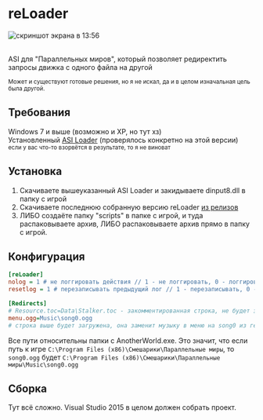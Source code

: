 # reLoader
![скриншот экрана в 13:56](https://github.com/user-attachments/assets/44314a3e-a729-4818-9801-184763153873)

<br>
ASI для "Параллельных миров", который позволяет редиректить запросы движка с одного файла на другой<br>

<sup>Может и существуют готовые решения, но я не искал, да и в целом изначальная цель была другой.</sup>

## Требования
Windows 7 и выше (возможно и XP, но тут хз)<br>
Установленный [ASI Loader](https://github.com/ThirteenAG/Ultimate-ASI-Loader/releases/download/v5.6/Ultimate-ASI-Loader.zip) (проверялось конкретно на этой версии)<br>
<sup>если у вас что-то взорвётся в результате, то я не виноват</sup>

## Установка
1. Скачиваете вышеуказанный ASI Loader и закидываете dinput8.dll в папку с игрой
2. Скачиваете последнюю собранную версию reLoader [из релизов](https://github.com/koke228666/reLoader/releases/latest)
3. ЛИБО создаёте папку "scripts" в папке с игрой, и туда распаковываете архив, ЛИБО распаковываете архив прямо в папку с игрой.

## Конфигурация
```ini
[reLoader]
nolog = 1 # не логгировать действия // 1 - не логгировать, 0 - логгировать
resetlog = 1 # перезаписывать предыдущий лог // 1 - перезаписывать, 0 - не перезаписывать

[Redirects]
# Resource.toc=Data\Stalker.toc - закомментированная строка, не будет загружена
menu.ogg=Music\song0.ogg
# строка выше будет загружена, она заменит музыку в меню на song0 из геймплея.
```
Все пути относительны папки с AnotherWorld.exe.
Это значит, что если путь к игре ```C:\Program Files (x86)\Смешарики\Параллельные миры```, то ```song0.ogg``` будет ```C:\Program Files (x86)\Смешарики\Параллельные миры\Music\song0.ogg```

## Сборка
Тут всё сложно. Visual Studio 2015 в целом должен собрать проект.
